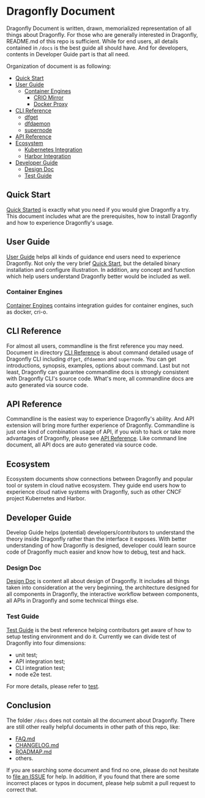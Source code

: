 # Dragonfly Document

Dragonfly Document is written, drawn, memorialized representation of all things about Dragonfly. For those who are generally interested in Dragonfly, README.md of this repo is sufficient. While for end users, all details contained in `/docs` is the best guide all should have. And for developers, contents in Developer Guide part is that all need.

Organization of document is as following:

* [Quick Start](#Quick-Start)
* [User Guide](#User-Guide)
    * [Container Engines](#Container-Engines)
      * [CRIO Mirror](./user_guide/container_engines/crio_mirror.md)
      * [Docker Proxy](./user_guide/container_engines/docker_proxy.md)
* [CLI Reference](#CLI-Reference)
    * [dfget](./cli_reference/dfget.md)
    * [dfdaemon](./cli_reference/dfdaemon.md)
    * [supernode](./cli_reference/supernode.md)
* [API Reference](#API-Reference)
* [Ecosystem](#Ecosystem)
    * [Kubernetes Integration](./ecosystem/Kubernetes-with-Dragonfly.md)
    * [Harbor Integration](./ecosystem/Harbor-with-Dragonfly.md)
* [Developer Guide](#Developer-Guide)
    * [Design Doc](#Design-Doc)
    * [Test Guide](#Test-Guide)

## Quick Start

[Quick Started](./quick_start) is exactly what you need if you would give Dragonfly a try. This document includes what are the prerequisites, how to install Dragonfly and how to experience Dragonfly's usage.

## User Guide

[User Guide](./user_guide) helps all kinds of guidance end users need to experience Dragonfly. Not only the very brief [Quick Start](./quick_start), but the detailed binary installation and configure illustration. In addition, any concept and function which help users understand Dragonfly better would be included as well.

### Container Engines

[Container Engines](./user_guide/container_engines) contains integration guides for container engines, such as docker, cri-o.

## CLI Reference

For almost all users, commandline is the first reference you may need. Document in directory [CLI Reference](./cli_reference) is about command detailed usage of Dragonfly CLI including `dfget`, `dfdaemon` and `supernode`. You can get introductions, synopsis, examples, options about command. Last but not least, Dragonfly can guarantee commandline docs is strongly consistent with Dragonfly CLI's source code. What's more, all commandline docs are auto generated via source code.

## API Reference

Commandline is the easiest way to experience Dragonfly's ability. And API extension will bring more further experience of Dragonfly. Commandline is just one kind of combination usage of API, if you wish to hack or take more advantages of Dragonfly, please see [API Reference](./api_reference). Like command line document, all API docs are auto generated via source code.

## Ecosystem

Ecosystem documents show connections between Dragonfly and popular tool or system in cloud native ecosystem. They guide end users how to experience cloud native systems with Dragonfly, such as other CNCF project Kubernetes and Harbor.

## Developer Guide

Develop Guide helps (potential) developers/contributors to understand the theory inside Dragonfly rather than the interface it exposes. With better understanding of how Dragonfly is designed, developer could learn source code of Dragonfly much easier and know how to debug, test and hack.

### Design Doc

[Design Doc](./design) is content all about design of Dragonfly. It includes all things taken into consideration at the very beginning, the architecture designed for all components in Dragonfly, the interactive workflow between components, all APIs in Dragonfly and some technical things else.

### Test Guide

[Test Guide](./test_guide) is the best reference helping contributors get aware of how to setup testing environment and do it. Currently we can divide test of Dragonfly into four dimensions:

* unit test;
* API integration test;
* CLI integration test;
* node e2e test.

For more details, please refer to [test](./test_guide).

## Conclusion

The folder `/docs` does not contain all the document about Dragonfly. There are still other really helpful documents in other path of this repo, like:

* [FAQ.md](../FAQ.md)
* [CHANGELOG.md](../CHANGELOG.md)
* [ROADMAP.md](../ROADMAP.md)
* others.

If you are searching some document and find no one, please do not hesitate to [file an ISSUE](https://github.com/dragonflyoss/Dragonfly/issues/new/choose) for help. In addition, if you found that there are some incorrect places or typos in document, please help submit a pull request to correct that.
